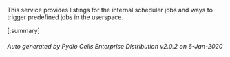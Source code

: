 






This service provides listings for the internal scheduler jobs and ways to trigger predefined jobs in the userspace.

[:summary]

###### Auto generated by Pydio Cells Enterprise Distribution v2.0.2 on 6-Jan-2020
